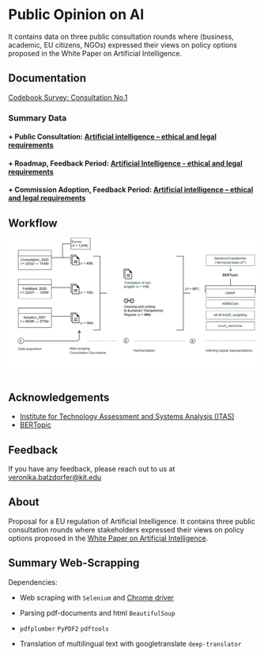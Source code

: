 
# Public Opinion on AI 

It contains data on three public consultation rounds where (business, academic, EU citizens, NGOs) expressed their views on policy options proposed in the White Paper on Artificial Intelligence.


## Documentation

 [Codebook Survey: Consultation No.1](https://github.com/nika-akin/EC-Web-Scrapping-and-Text-Mining/blob/main/Augmented_data/codebook_survey_consult_roundone.csv)

### Summary Data 


#### + Public Consultation: [Artificial intelligence – ethical and legal requirements](https://ec.europa.eu/info/law/better-regulation/have-your-say/initiatives/12527-Artificial-intelligence-ethical-and-legal-requirements/public-consultation_en) 


#### + Roadmap, Feedback Period: [Artificial Intelligence - ethical and legal requirements](https://ec.europa.eu/info/law/better-regulation/have-your-say/initiatives/12527-Kunstliche-Intelligenz-ethische-und-rechtliche-Anforderungen/feedback_de?p_id=8242911&page=13)


#### + Commission Adoption, Feedback Period: [Artificial intelligence – ethical and legal requirements](https://ec.europa.eu/info/law/better-regulation/have-your-say/initiatives/12527-Artificial-intelligence-ethical-and-legal-requirements/feedback_en?p_id=24212003) 



## Workflow
![alt text](https://github.com/nika-akin/EC-Web-Scrapping-and-Text-Mining/blob/main/workflow.png)
    
## Acknowledgements

 - [Institute for Technology Assessment and Systems Analysis (ITAS)](https://www.itas.kit.edu/english/index.php)
 - [BERTopic](https://maartengr.github.io/BERTopic/index.html)



## Feedback

If you have any feedback, please reach out to us at veronika.batzdorfer@kit.edu



## About
Proposal for a EU regulation of Artificial Intelligence. It contains three public consultation rounds where stakeholders expressed their views on policy options proposed in the [White Paper on Artificial Intelligence](https://ec.europa.eu/info/law/better-regulation/have-your-say/initiatives/12527-Artificial-intelligence-ethical-and-legal-requirements_en).




## Summary Web-Scrapping
Dependencies:

- Web scraping with `Selenium` and [Chrome driver](https://chromedriver.chromium.org/downloads)
- Parsing pdf-documents and html `BeautifulSoup`
- `pdfplumber` `PyPDF2` `pdftools`

- Translation of multilingual text with googletranslate
 `deep-translator`
